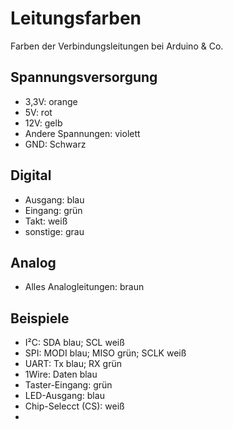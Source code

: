 # Leitungsfarben
Farben der Verbindungsleitungen bei Arduino &amp; Co.

## Spannungsversorgung

- 3,3V: orange
- 5V: rot
- 12V: gelb
- Andere Spannungen: violett
- GND: Schwarz

## Digital

- Ausgang: blau
- Eingang: grün
- Takt: weiß
- sonstige: grau

## Analog
- Alles Analogleitungen: braun

## Beispiele

- I²C: SDA blau; SCL weiß
- SPI: MODI blau; MISO grün; SCLK weiß
- UART: Tx blau; RX grün
- 1Wire: Daten blau
- Taster-Eingang: grün
- LED-Ausgang: blau
- Chip-Selecct (CS): weiß
- 